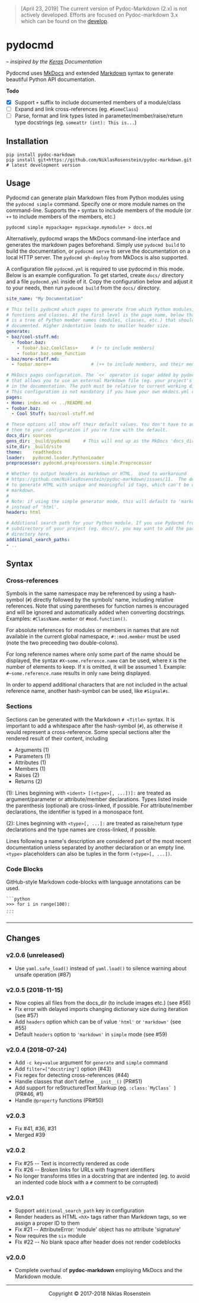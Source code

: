 > [April 23, 2019] The current version of Pydoc-Markdown (2.x) is not actively developed.
> Efforts are focused on Pydoc-markdown 3.x which can be found on the [develop](https://github.com/NiklasRosenstein/pydoc-markdown/tree/develop).

# pydocmd

&ndash; *insipired by the [Keras] Documentation*

Pydocmd uses [MkDocs] and extended [Markdown] syntax to generate beautiful
Python API documentation.

  [MkDocs]: http://www.mkdocs.org/
  [Markdown]: https://python-markdown.github.io/
  [Keras]: https://keras.io/

__Todo__

- [x] Support `+` suffix to include documented members of a module/class
- [ ] Expand and link cross-references (eg. `#SomeClass`)
- [ ] Parse, format and link types listed in parameter/member/raise/return type
      docstrings (eg. `someattr (int): This is...`)

## Installation

    pip install pydoc-markdown
    pip install git+https://github.com/NiklasRosenstein/pydoc-markdown.git  # latest development version

## Usage

Pydocmd can generate plain Markdown files from Python modules using the
`pydocmd simple` command. Specify one or more module names on the command-line.
Supports the `+` syntax to include members of the module (or `++` to include
members of the members, etc.)

    pydocmd simple mypackage+ mypackage.mymodule+ > docs.md

Alternatively, pydocmd wraps the MkDocs command-line interface and generates
the markdown pages beforehand. Simply use `pydocmd build` to build the
documentation, or `pydocmd serve` to serve the documentation on a local HTTP
server. The `pydocmd gh-deploy` from MkDocs is also supported.

A configuration file `pydocmd.yml` is required to use pydocmd in this mode.
Below is an example configuration. To get started, create `docs/` directory
and a file `pydocmd.yml` inside of it. Copy the configuration below and
adjust it to your needs, then run `pydocmd build` from the `docs/` directory.

```yaml
site_name: "My Documentation"

# This tells pydocmd which pages to generate from which Python modules,
# functions and classes. At the first level is the page name, below that
# is a tree of Python member names (modules, classes, etc.) that should be
# documented. Higher indentation leads to smaller header size.
generate:
- baz/cool-stuff.md:
  - foobar.baz:
    - foobar.baz.CoolClass+     # (+ to include members)
    - foobar.baz.some_function
- baz/more-stuff.md:
  - foobar.more++               # (++ to include members, and their members)

# MkDocs pages configuration. The `<<` operator is sugar added by pydocmd
# that allows you to use an external Markdown file (eg. your project's README)
# in the documentation. The path must be relative to current working directory.
# This configuration is not mandatory if you have your own mkdocs.yml config file.
pages:
- Home: index.md << ../README.md
- foobar.baz:
  - Cool Stuff: baz/cool-stuff.md

# These options all show off their default values. You don't have to add
# them to your configuration if you're fine with the default.
docs_dir: sources
gens_dir: _build/pydocmd     # This will end up as the MkDocs 'docs_dir'
site_dir: _build/site
theme:    readthedocs
loader:   pydocmd.loader.PythonLoader
preprocessor: pydocmd.preprocessors.simple.Preprocessor

# Whether to output headers as markdown or HTML.  Used to workaround
# https://github.com/NiklasRosenstein/pydoc-markdown/issues/11.  The default is
# to generate HTML with unique and meaningful id tags, which can't be done with
# markdown.
#
# Note: if using the simple generator mode, this will default to 'markdown'
# instead of 'html'.
headers: html

# Additional search path for your Python module. If you use Pydocmd from a
# subdirectory of your project (eg. docs/), you may want to add the parent
# directory here.
additional_search_paths:
- ..
```

## Syntax

### Cross-references

Symbols in the same namespace may be referenced by using a hash-symbol (`#`)
directly followed by the symbols' name, including relative references. Note that
using parentheses for function names is encouraged and will be ignored and
automatically added when converting docstrings. Examples: `#ClassName.member` or
`#mod.function()`.

For absolute references for modules or members in names that are not available
in the current global namespace, `#::mod.member` must be used (note the two
preceeding two double-colons).

For long reference names where only some part of the name should be displayed,
the syntax `#X~some.reference.name` can be used, where `X` is the number of
elements to keep. If `X` is omitted, it will be assumed 1. Example:
`#~some.reference.name` results in only `name` being displayed.

In order to append additional characters that are not included in the actual
reference name, another hash-symbol can be used, like `#Signal#s`.

### Sections

Sections can be generated with the Markdown `# <Title>` syntax. It is important
to add a whitespace after the hash-symbol (`#`), as otherwise it would represent
a cross-reference. Some special sections alter the rendered result of their
content, including

- Arguments (1)
- Parameters (1)
- Attributes (1)
- Members (1)
- Raises (2)
- Returns (2)

(1): Lines beginning with `<ident> [(<type>[, ...])]:` are treated as
argument/parameter or attribute/member declarations. Types listed inside the
parenthesis (optional) are cross-linked, if possible. For attribute/member
declarations, the identifier is typed in a monospace font.

(2): Lines beginning with `<type>[, ...]:` are treated as raise/return type
declarations and the type names are cross-linked, if possible.

Lines following a name's description are considered part of the most recent
documentation unless separated by another declaration or an empty line. `<type>`
placeholders can also be tuples in the form `(<type>[, ...])`.

### Code Blocks

GitHub-style Markdown code-blocks with language annotations can be used.

    ```python
    >>> for i in range(100):
    ...
    ```

---

## Changes

### v2.0.6 (unreleased)

- Use `yaml.safe_load()` instead of `yaml.load()` to silence warning about
  unsafe operation (#87)

### v2.0.5 (2018-11-15)

- Now copies all files from the docs_dir (to include images etc.) (see #56)
- Fix error with delayed imports changing dictionary size during iteration (see #57)
- Add `headers` option which can be of value `'html'` or `'markdown'` (see #55)
- Default `headers` option to `'markdown'` in `simple` mode (see #59)

### v2.0.4 (2018-07-24)

- Add `-c key=value` argument for `generate` and `simple` command
- Add `filter=["docstring"]` option (#43)
- Fix regex for detecting cross-references (#44)
- Handle classes that don't define `__init__()` (PR#51)
- Add support for reStructuredText Markup (eg. ``:class:`MyClass` ``) (PR#46, #1)
- Handle `@property` functions (PR#50)

### v2.0.3

- Fix #41, #36, #31
- Merged #39

### v2.0.2 

- Fix #25 -- Text is incorrectly rendered as code
- Fix #26 -- Broken links for URLs with fragment identifiers
- No longer transforms titles in a docstring that are indented (eg. to
  avoid an indented code block with a `#` comment to be corrupted)

### v2.0.1

- Support `additional_search_path` key in configuration
- Render headers as HTML `<hX>` tags rather than Markdown tags, so we
  assign a proper ID to them
- Fix #21 -- AttributeError: 'module' object has no attribute 'signature'
- Now requires the `six` module
- FIx #22 -- No blank space after header does not render codeblocks

### v2.0.0

- Complete overhaul of **pydoc-markdown** employing MkDocs and the Markdown module.

---

<p align="center">Copyright &copy; 2017-2018  Niklas Rosenstein</p>
